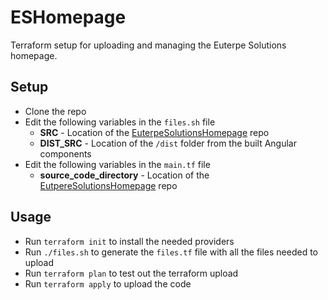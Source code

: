 # ESHomepage
Terraform setup for uploading and managing the Euterpe Solutions homepage.

## Setup
* Clone the repo
* Edit the following variables in the `files.sh` file
  * **SRC** - Location of the [EuterpeSolutionsHomepage](https://github.com/EuterpeSolutions/EuterpeSolutionsHomepage) repo
  * **DIST_SRC** - Location of the `/dist` folder from the built Angular components
* Edit the following variables in the `main.tf` file
  * **source_code_directory** - Location of the [EutpereSolutionsHomepage](https://github.com/EuterpeSolutions/EuterpeSolutionsHomepage) repo
## Usage
* Run `terraform init` to install the needed providers
* Run `./files.sh` to generate the `files.tf` file with all the files needed to upload
* Run `terraform plan` to test out the terraform upload
* Run `terraform apply` to upload the code
